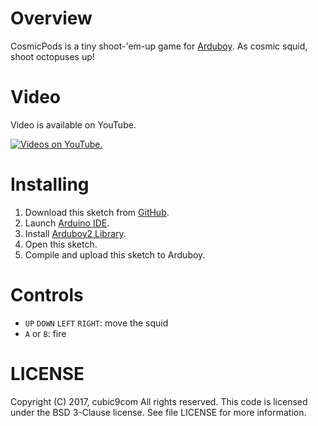 # Overview

CosmicPods is a tiny shoot-'em-up game for [Arduboy](https://arduboy.com/).
As cosmic squid, shoot octopuses up!

# Video

Video is available on YouTube.

[![Videos on YouTube.](http://img.youtube.com/vi/X622v6PG6Ww/0.jpg)](http://www.youtube.com/watch?v=X622v6PG6Ww)

# Installing

1. Download this sketch from [GitHub](https://github.com/cubic9com/CosmicPods/).
1. Launch [Arduino IDE](https://www.arduino.cc/).
1. Install [Arduboy2 Library](https://github.com/MLXXXp/Arduboy2).
1. Open this sketch.
1. Compile and upload this sketch to Arduboy.

# Controls

- `UP` `DOWN` `LEFT` `RIGHT`: move the squid
- `A` or `B`: fire

# LICENSE

Copyright (C) 2017, cubic9com All rights reserved.
This code is licensed under the BSD 3-Clause license.
See file LICENSE for more information.
